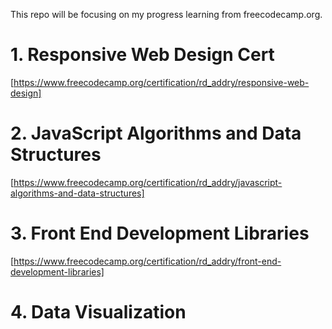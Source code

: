 This repo will be focusing on my progress learning from freecodecamp.org.

# 1. Responsive Web Design Cert
[https://www.freecodecamp.org/certification/rd_addry/responsive-web-design]

# 2. JavaScript Algorithms and Data Structures
[https://www.freecodecamp.org/certification/rd_addry/javascript-algorithms-and-data-structures]

# 3. Front End Development Libraries
[https://www.freecodecamp.org/certification/rd_addry/front-end-development-libraries]

# 4. Data Visualization
